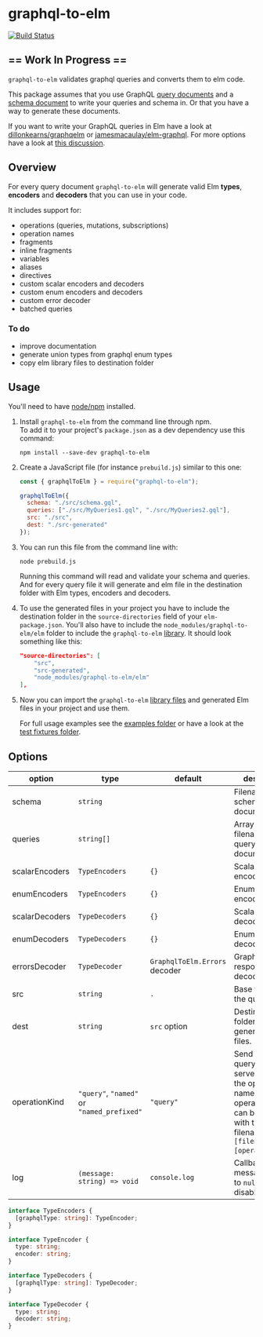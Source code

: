 # graphql-to-elm

[![Build Status](https://travis-ci.org/harmboschloo/graphql-to-elm.svg?branch=master)](https://travis-ci.org/harmboschloo/graphql-to-elm)

## == Work In Progress ==

`graphql-to-elm` validates graphql queries and converts them to elm code.

This package assumes that you use GraphQL [query documents](http://graphql.org/learn/queries/)
and a [schema document](http://graphql.org/learn/schema/) to write your queries and schema in.
Or that you have a way to generate these documents.

If you want to write your GraphQL queries in Elm have a look at
[dillonkearns/graphqelm](https://github.com/dillonkearns/graphqelm)
or [jamesmacaulay/elm-graphql](https://github.com/jamesmacaulay/elm-graphql).
For more options have a look at [this discussion](https://discourse.elm-lang.org/t/introducing-graphqelm-a-tool-for-type-safe-graphql-queries/472/4).

## Overview

For every query document `graphql-to-elm` will generate valid Elm **types**, **encoders** and **decoders** that you can use in your code.

It includes support for:

* operations (queries, mutations, subscriptions)
* operation names
* fragments
* inline fragments
* variables
* aliases
* directives
* custom scalar encoders and decoders
* custom enum encoders and decoders
* custom error decoder
* batched queries

### To do

* improve documentation
* generate union types from graphql enum types
* copy elm library files to destination folder

## Usage

You'll need to have [node/npm](https://nodejs.org) installed.

1.  Install `graphql-to-elm` from the command line through npm.  
    To add it to your project's `package.json` as a dev dependency use this command:

    ```shell
    npm install --save-dev graphql-to-elm
    ```

2.  Create a JavaScript file (for instance `prebuild.js`) similar to this one:

    ```js
    const { graphqlToElm } = require("graphql-to-elm");

    graphqlToElm({
      schema: "./src/schema.gql",
      queries: ["./src/MyQueries1.gql", "./src/MyQueries2.gql"],
      src: "./src",
      dest: "./src-generated"
    });
    ```

3.  You can run this file from the command line with:

    ```shell
    node prebuild.js
    ```

    Running this command will read and validate your schema and queries.
    And for every query file it will generate and elm file in the destination folder
    with Elm types, encoders and decoders.

4.  To use the generated files in your project you have to include the
    destination folder in the `source-directories` field of your `elm-package.json`.
    You'll also have to include the `node_modules/graphql-to-elm/elm` folder
    to include the `graphql-to-elm` [library](elm/GraphQL). It should look something like this:

    ```json
    "source-directories": [
        "src",
        "src-generated",
        "node_modules/graphql-to-elm/elm"
    ],
    ```

5.  Now you can import the `graphql-to-elm` [library files](elm/GraphQL) and generated
    Elm files in your project and use them.

    For full usage examples see the [examples folder](examples)
    or have a look at the [test fixtures folder](test/fixtures).

## Options

| option         | type                                       | default                       | description                                                                                                                                             |
| -------------- | ------------------------------------------ | ----------------------------- | ------------------------------------------------------------------------------------------------------------------------------------------------------- |
| schema         | `string`                                   |                               | Filename of the schema document.                                                                                                                        |
| queries        | `string[]`                                 |                               | Array of filenames of the query documents.                                                                                                              |
| scalarEncoders | `TypeEncoders`                             | `{}`                          | Scalar type encoders.                                                                                                                                   |
| enumEncoders   | `TypeEncoders`                             | `{}`                          | Enum type encoders.                                                                                                                                     |
| scalarDecoders | `TypeDecoders`                             | `{}`                          | Scalar type decoders.                                                                                                                                   |
| enumDecoders   | `TypeDecoders`                             | `{}`                          | Enum type decoders.                                                                                                                                     |
| errorsDecoder  | `TypeDecoder`                              | `GraphqlToElm.Errors` decoder | GraphQL response errors decoder                                                                                                                         |
| src            | `string`                                   | `.`                           | Base folder of the queries.                                                                                                                             |
| dest           | `string`                                   | `src` option                  | Destination folder for the generateed elm files.                                                                                                        |
| operationKind  | `"query"`, `"named"` or `"named_prefixed"` | `"query"`                     | Send the full query to the server or only the operation name. The operation name can be prefixed with the query filename: `[filename]:[operationName]`. |
| log            | `(message: string) => void`                | `console.log`                 | Callback for log messages. Set to `null` to disable.                                                                                                    |

```TypeScript
interface TypeEncoders {
  [graphqlType: string]: TypeEncoder;
}

interface TypeEncoder {
  type: string;
  encoder: string;
}

interface TypeDecoders {
  [graphqlType: string]: TypeDecoder;
}

interface TypeDecoder {
  type: string;
  decoder: string;
}
```
